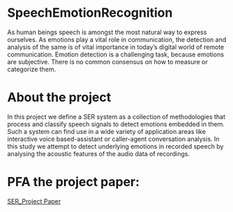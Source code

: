 # SpeechEmotionRecognition
As human beings speech is amongst the most natural way to express ourselves. As emotions play a vital role in communication, the detection and analysis of the same is of vital importance in today’s digital world of remote communication. Emotion detection is a challenging task, because emotions are subjective. There is no common consensus on how to measure or categorize them. 

# About the project
In this project we define a SER system as a collection of methodologies that process and classify speech signals to detect emotions embedded in them. 
Such a system can find use in a wide variety of application areas like interactive voice based-assistant or caller-agent conversation analysis. 
In this study we attempt to detect underlying emotions in recorded speech by analysing the acoustic features of the audio data of recordings.

# PFA the project paper:
[SER_Project Paper](https://github.com/AbhishekG-1plus/SpeechEmotionRecognition/blob/779f7f8cd4babab64f258714afb5e1a7869099a6/SpeechEmotionReecognition_Paper.pdf)


